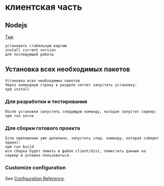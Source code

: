 
# клиентская часть

## Nodejs
[Тык](https://nodejs.org/en/)
```
установить стабильную версию
install current version
для последующей работы
```

## Установка всех необходимых пакетов
```
Установка всех необходимых пакетов
Через командную строку в разделе server запустить установку:
npm install
```

### Для разработки и тестирования
```
После установки запустить следующую команду, которая запустит сервер:
npm run serve
```

### Для сборки готового проекта
```
Если приложение уже допилино, запустить след. команду, которая соберет проект: 
npm run build
вся сборка будет лежать в файле client/dist, поместить данные на сервер и успешно пользоваться.
```

### Customize configuration
See [Configuration Reference](https://cli.vuejs.org/config/).
